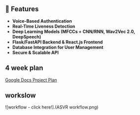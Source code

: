 ## 🚀 Features
- **Voice-Based Authentication**
- **Real-Time Liveness Detection**
- **Deep Learning Models (MFCCs + CNN/RNN, Wav2Vec 2.0, DeepSpeech)**
- **Flask/FastAPI Backend & React.js Frontend**
- **Database Integration for User Management**
- **Secure & Scalable API**

## 4 week plan
[Google Docs Project Plan](https://docs.google.com/document/d/1A3hcYH3ybFXRbV9O_rko1MxbW0xRSroI2sqrgjdOUOM/edit?usp=sharing)

## workslow
![workflow - click here!].(ASVR workflow.png)
